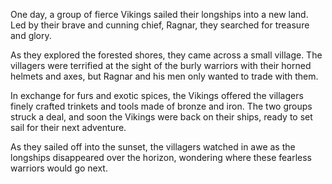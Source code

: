 One day, a group of fierce Vikings sailed their longships into a new land. Led by their brave and cunning chief, Ragnar, they searched for treasure and glory.

As they explored the forested shores, they came across a small village. The villagers were terrified at the sight of the burly warriors with their horned helmets and axes, but Ragnar and his men only wanted to trade with them.

In exchange for furs and exotic spices, the Vikings offered the villagers finely crafted trinkets and tools made of bronze and iron. The two groups struck a deal, and soon the Vikings were back on their ships, ready to set sail for their next adventure.

As they sailed off into the sunset, the villagers watched in awe as the longships disappeared over the horizon, wondering where these fearless warriors would go next.
